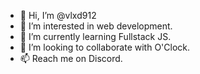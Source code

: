 - 👋 Hi, I’m @vlxd912
- 👀 I’m interested in web development.
- 🌱 I’m currently learning Fullstack JS.
- 💞️ I’m looking to collaborate with O'Clock.
- 📫 Reach me on Discord. 

<!---
vlxd912/vlxd912 is a ✨ special ✨ repository because its `README.md` (this file) appears on your GitHub profile.
You can click the Preview link to take a look at your changes.
--->
